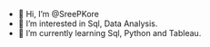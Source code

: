 - 👋 Hi, I’m @SreePKore
- 👀 I’m interested in Sql, Data Analysis.
- 🌱 I’m currently learning Sql, Python and Tableau.


<!---
SreePKore/SreePKore is a ✨ special ✨ repository because its `README.md` (this file) appears on your GitHub profile.
You can click the Preview link to take a look at your changes.
--->
